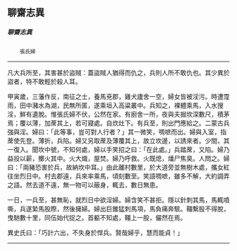 

## 聊齋志異

##### 聊齋志異
　　`張氏婦`

* * *

凡大兵所至，其害甚於盜賊：蓋盜賊人猶得而仇之，兵則人所不敢仇也。其少異於盜者，特不敢輕於殺人耳。

甲寅歲，三藩作反，南征之士，養馬兗郡，雞犬廬舍一空，婦女皆被淫污。時遭霪雨，田中瀦水為湖，民無所匿，遂乘垣入高粱叢中。兵知之，裸體乘馬，入水搜淫，鮮有遺脫。惟張氏婦不伏，公然在家。有廚舍一所，夜與夫掘坎深數尺，積茅焉；覆以薄，加蓆其上，若可寢處。自炊灶下。有兵至，則出門應給之。二蒙古兵強與淫。婦曰：「此等事，豈可對人行者？」其一微笑，啁嗻而出。婦與入室，指蓆使先登。薄折，兵陷。婦又另取蓆及薄覆其上，故立坎邊，以誘來者。少間，其一復入。聞坎中號，不知何處，婦以手笑招之曰：「在此處。」兵踏蓆，又陷。婦乃益投以薪，擲火其中。火大熾，屋焚。婦乃呼救。火既熄，燔尸焦臭。人問之。婦曰：「兩豬恐害於兵，故納坎中耳。」由此離村數里，於大道旁並無樹木處，攜女紅往坐烈日中。村去郡遠，兵來率乘馬，頃刻數至。笑語啁嗻，雖多不解，大約調弄之語。然去道不遠，無一物可以蔽身，輒去，數日無患。

一日，一兵至，甚無恥，就烈日中欲淫婦。婦含笑不甚拒。隱以針刺其馬，馬輒噴嘶，兵遂縶馬股際，然後擁婦。婦出巨錐猛刺馬項，馬負痛奔駭。韁繫股不得脫，曳馳數十里，同伍始代捉之。首軀不知處，韁上一股，儼然在焉。

異史氏曰：「巧計六出，不失身於悍兵。賢哉婦乎，慧而能貞！」

* * *

